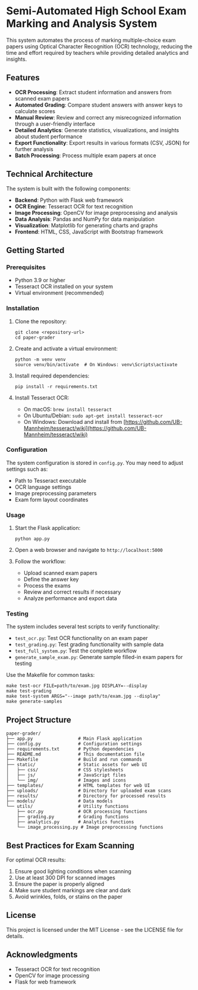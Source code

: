 # Semi-Automated High School Exam Marking and Analysis System

This system automates the process of marking multiple-choice exam papers using Optical Character Recognition (OCR) technology, reducing the time and effort required by teachers while providing detailed analytics and insights.

## Features

- **OCR Processing**: Extract student information and answers from scanned exam papers
- **Automated Grading**: Compare student answers with answer keys to calculate scores
- **Manual Review**: Review and correct any misrecognized information through a user-friendly interface
- **Detailed Analytics**: Generate statistics, visualizations, and insights about student performance
- **Export Functionality**: Export results in various formats (CSV, JSON) for further analysis
- **Batch Processing**: Process multiple exam papers at once

## Technical Architecture

The system is built with the following components:

- **Backend**: Python with Flask web framework
- **OCR Engine**: Tesseract OCR for text recognition
- **Image Processing**: OpenCV for image preprocessing and analysis
- **Data Analysis**: Pandas and NumPy for data manipulation
- **Visualization**: Matplotlib for generating charts and graphs
- **Frontend**: HTML, CSS, JavaScript with Bootstrap framework

## Getting Started

### Prerequisites

- Python 3.9 or higher
- Tesseract OCR installed on your system
- Virtual environment (recommended)

### Installation

1. Clone the repository:
   ```
   git clone <repository-url>
   cd paper-grader
   ```

2. Create and activate a virtual environment:
   ```
   python -m venv venv
   source venv/bin/activate  # On Windows: venv\Scripts\activate
   ```

3. Install required dependencies:
   ```
   pip install -r requirements.txt
   ```

4. Install Tesseract OCR:
   - On macOS: `brew install tesseract`
   - On Ubuntu/Debian: `sudo apt-get install tesseract-ocr`
   - On Windows: Download and install from [https://github.com/UB-Mannheim/tesseract/wiki](https://github.com/UB-Mannheim/tesseract/wiki)

### Configuration

The system configuration is stored in `config.py`. You may need to adjust settings such as:

- Path to Tesseract executable
- OCR language settings
- Image preprocessing parameters
- Exam form layout coordinates

### Usage

1. Start the Flask application:
   ```
   python app.py
   ```

2. Open a web browser and navigate to `http://localhost:5000`

3. Follow the workflow:
   - Upload scanned exam papers
   - Define the answer key
   - Process the exams
   - Review and correct results if necessary
   - Analyze performance and export data

### Testing

The system includes several test scripts to verify functionality:

- `test_ocr.py`: Test OCR functionality on an exam paper
- `test_grading.py`: Test grading functionality with sample data
- `test_full_system.py`: Test the complete workflow
- `generate_sample_exam.py`: Generate sample filled-in exam papers for testing

Use the Makefile for common tasks:
```
make test-ocr FILE=path/to/exam.jpg DISPLAY=--display
make test-grading
make test-system ARGS="--image path/to/exam.jpg --display"
make generate-samples
```

## Project Structure

```
paper-grader/
├── app.py                 # Main Flask application
├── config.py              # Configuration settings
├── requirements.txt       # Python dependencies
├── README.md              # This documentation file
├── Makefile               # Build and run commands
├── static/                # Static assets for web UI
│   ├── css/               # CSS stylesheets
│   ├── js/                # JavaScript files
│   └── img/               # Images and icons
├── templates/             # HTML templates for web UI
├── uploads/               # Directory for uploaded exam scans
├── results/               # Directory for processed results
├── models/                # Data models
└── utils/                 # Utility functions
    ├── ocr.py             # OCR processing functions
    ├── grading.py         # Grading functions
    ├── analytics.py       # Analytics functions
    └── image_processing.py # Image preprocessing functions
```

## Best Practices for Exam Scanning

For optimal OCR results:

1. Ensure good lighting conditions when scanning
2. Use at least 300 DPI for scanned images
3. Ensure the paper is properly aligned
4. Make sure student markings are clear and dark
5. Avoid wrinkles, folds, or stains on the paper

## License

This project is licensed under the MIT License - see the LICENSE file for details.

## Acknowledgments

- Tesseract OCR for text recognition
- OpenCV for image processing
- Flask for web framework
